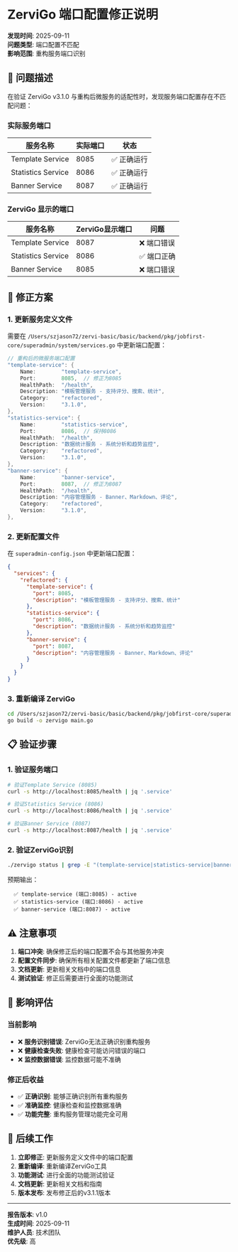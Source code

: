 # ZerviGo 端口配置修正说明

**发现时间**: 2025-09-11  
**问题类型**: 端口配置不匹配  
**影响范围**: 重构服务端口识别

## 🚨 问题描述

在验证 ZerviGo v3.1.0 与重构后微服务的适配性时，发现服务端口配置存在不匹配问题：

### 实际服务端口
| 服务名称 | 实际端口 | 状态 |
|---------|----------|------|
| Template Service | 8085 | ✅ 正确运行 |
| Statistics Service | 8086 | ✅ 正确运行 |
| Banner Service | 8087 | ✅ 正确运行 |

### ZerviGo 显示的端口
| 服务名称 | ZerviGo显示端口 | 问题 |
|---------|----------------|------|
| Template Service | 8087 | ❌ 端口错误 |
| Statistics Service | 8086 | ✅ 端口正确 |
| Banner Service | 8085 | ❌ 端口错误 |

## 🔧 修正方案

### 1. 更新服务定义文件

需要在 `/Users/szjason72/zervi-basic/basic/backend/pkg/jobfirst-core/superadmin/system/services.go` 中更新端口配置：

```go
// 重构后的微服务端口配置
"template-service": {
    Name:        "template-service",
    Port:        8085,  // 修正为8085
    HealthPath:  "/health",
    Description: "模板管理服务 - 支持评分、搜索、统计",
    Category:    "refactored",
    Version:     "3.1.0",
},
"statistics-service": {
    Name:        "statistics-service",
    Port:        8086,  // 保持8086
    HealthPath:  "/health",
    Description: "数据统计服务 - 系统分析和趋势监控",
    Category:    "refactored",
    Version:     "3.1.0",
},
"banner-service": {
    Name:        "banner-service",
    Port:        8087,  // 修正为8087
    HealthPath:  "/health",
    Description: "内容管理服务 - Banner、Markdown、评论",
    Category:    "refactored",
    Version:     "3.1.0",
},
```

### 2. 更新配置文件

在 `superadmin-config.json` 中更新端口配置：

```json
{
  "services": {
    "refactored": {
      "template-service": {
        "port": 8085,
        "description": "模板管理服务 - 支持评分、搜索、统计"
      },
      "statistics-service": {
        "port": 8086,
        "description": "数据统计服务 - 系统分析和趋势监控"
      },
      "banner-service": {
        "port": 8087,
        "description": "内容管理服务 - Banner、Markdown、评论"
      }
    }
  }
}
```

### 3. 重新编译 ZerviGo

```bash
cd /Users/szjason72/zervi-basic/basic/backend/pkg/jobfirst-core/superadmin
go build -o zervigo main.go
```

## 📋 验证步骤

### 1. 验证服务端口
```bash
# 验证Template Service (8085)
curl -s http://localhost:8085/health | jq '.service'

# 验证Statistics Service (8086)
curl -s http://localhost:8086/health | jq '.service'

# 验证Banner Service (8087)
curl -s http://localhost:8087/health | jq '.service'
```

### 2. 验证ZerviGo识别
```bash
./zervigo status | grep -E "(template-service|statistics-service|banner-service)"
```

预期输出：
```
  ✅ template-service (端口:8085) - active
  ✅ statistics-service (端口:8086) - active
  ✅ banner-service (端口:8087) - active
```

## ⚠️ 注意事项

1. **端口冲突**: 确保修正后的端口配置不会与其他服务冲突
2. **配置文件同步**: 确保所有相关配置文件都更新了端口信息
3. **文档更新**: 更新相关文档中的端口信息
4. **测试验证**: 修正后需要进行全面的功能测试

## 🎯 影响评估

### 当前影响
- ❌ **服务识别错误**: ZerviGo无法正确识别重构服务
- ❌ **健康检查失败**: 健康检查可能访问错误的端口
- ❌ **监控数据错误**: 监控数据可能不准确

### 修正后收益
- ✅ **正确识别**: 能够正确识别所有重构服务
- ✅ **准确监控**: 健康检查和监控数据准确
- ✅ **功能完整**: 重构服务管理功能完全可用

## 📝 后续工作

1. **立即修正**: 更新服务定义文件中的端口配置
2. **重新编译**: 重新编译ZerviGo工具
3. **功能测试**: 进行全面的功能测试验证
4. **文档更新**: 更新相关文档和指南
5. **版本发布**: 发布修正后的v3.1.1版本

---

**报告版本**: v1.0  
**生成时间**: 2025-09-11  
**维护人员**: 技术团队  
**优先级**: 高
